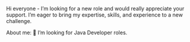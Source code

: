 Hi everyone - I’m looking for a new role and would really appreciate your support. I’m eager to bring my expertise, skills, and experience to a new challenge.

About me:
💼 I’m looking for Java Developer roles.
